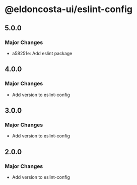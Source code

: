 # @eldoncosta-ui/eslint-config

## 5.0.0

### Major Changes

- a58251e: Add eslint package

## 4.0.0

### Major Changes

- Add version to eslint-config

## 3.0.0

### Major Changes

- Add version to eslint-config

## 2.0.0

### Major Changes

- Add version to eslint-config
